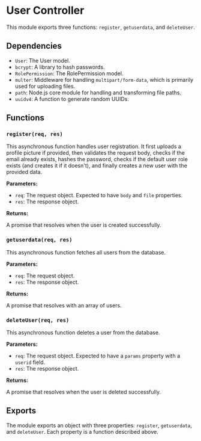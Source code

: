 # User Controller

This module exports three functions: `register`, `getuserdata`, and `deleteUser`.

## Dependencies

- `User`: The User model.
- `bcrypt`: A library to hash passwords.
- `RolePermission`: The RolePermission model.
- `multer`: Middleware for handling `multipart/form-data`, which is primarily used for uploading files.
- `path`: Node.js core module for handling and transforming file paths.
- `uuidv4`: A function to generate random UUIDs.

## Functions

### `register(req, res)`

This asynchronous function handles user registration. It first uploads a profile picture if provided, then validates the request body, checks if the email already exists, hashes the password, checks if the default user role exists (and creates it if it doesn't), and finally creates a new user with the provided data.

**Parameters:**

- `req`: The request object. Expected to have `body` and `file` properties.
- `res`: The response object.

**Returns:**

A promise that resolves when the user is created successfully.

### `getuserdata(req, res)`

This asynchronous function fetches all users from the database.

**Parameters:**

- `req`: The request object.
- `res`: The response object.

**Returns:**

A promise that resolves with an array of users.

### `deleteUser(req, res)`

This asynchronous function deletes a user from the database.

**Parameters:**

- `req`: The request object. Expected to have a `params` property with a `userid` field.
- `res`: The response object.

**Returns:**

A promise that resolves when the user is deleted successfully.

## Exports

The module exports an object with three properties: `register`, `getuserdata`, and `deleteUser`. Each property is a function described above.